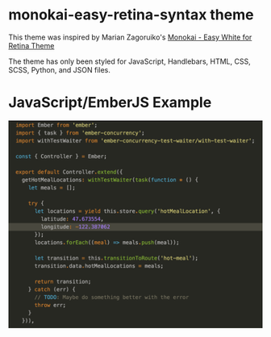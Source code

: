 # monokai-easy-retina-syntax theme

This theme was inspired by Marian Zagoruiko's [Monokai - Easy White for Retina Theme](http://colorsublime.com/theme/MonokaiEasyForRetina)

The theme has only been styled for JavaScript, Handlebars, HTML, CSS, SCSS, Python, and JSON files.

# JavaScript/EmberJS Example
![EmberJS Example](https://github.com/clcuevas/monokai-easy-retina-syntax/blob/fitNFinish/assets/js_example.png)
